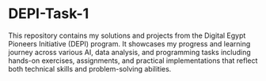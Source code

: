 # DEPI-Task-1
This repository contains my solutions and projects from the Digital Egypt Pioneers Initiative (DEPI) program. It showcases my progress and learning journey across various AI, data analysis, and programming tasks including hands-on exercises, assignments, and practical implementations that reflect both technical skills and problem-solving abilities.
